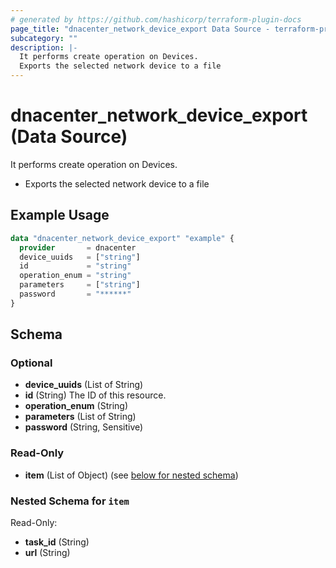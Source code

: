 ```yaml
---
# generated by https://github.com/hashicorp/terraform-plugin-docs
page_title: "dnacenter_network_device_export Data Source - terraform-provider-dnacenter"
subcategory: ""
description: |-
  It performs create operation on Devices.
  Exports the selected network device to a file
---
```


# dnacenter_network_device_export (Data Source)

It performs create operation on Devices.

- Exports the selected network device to a file

## Example Usage

```terraform
data "dnacenter_network_device_export" "example" {
  provider       = dnacenter
  device_uuids   = ["string"]
  id             = "string"
  operation_enum = "string"
  parameters     = ["string"]
  password       = "******"
}
```

<!-- schema generated by tfplugindocs -->
## Schema

### Optional

- **device_uuids** (List of String)
- **id** (String) The ID of this resource.
- **operation_enum** (String)
- **parameters** (List of String)
- **password** (String, Sensitive)

### Read-Only

- **item** (List of Object) (see [below for nested schema](#nestedatt--item))

<a id="nestedatt--item"></a>
### Nested Schema for `item`

Read-Only:

- **task_id** (String)
- **url** (String)


